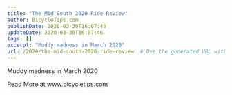 ```yaml
---
title: "The Mid South 2020 Ride Review"
author: BicycleTips.com
publishDate: 2020-03-30T16:07:46
updateDate: 2020-03-30T16:07:46
tags: []
excerpt: "Muddy madness in March 2020"
url: /2020/the-mid-south-2020-ride-review  # Use the generated URL with year
---
```

<p>Muddy madness in March 2020</p> <a href="https://www.bicycletips.com/home/2020/03/the-mid-south-2020-ride-review">Read More at www.bicycletips.com</a>
